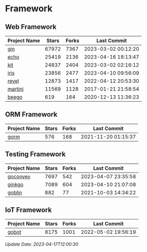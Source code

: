 # Framework

## Web Framework
| Project Name | Stars | Forks | Last Commit |
| ------------ | ----- | ----- | ----------- |
| [gin](https://github.com/gin-gonic/gin) | 67972 | 7367 | 2023-03-02 00:12:20 |
| [echo](https://github.com/labstack/echo) | 25419 | 2136 | 2023-04-16 18:13:47 |
| [kit](https://github.com/go-kit/kit) | 24837 | 2404 | 2023-03-02 02:16:12 |
| [iris](https://github.com/kataras/iris) | 23856 | 2477 | 2023-04-10 09:56:09 |
| [revel](https://github.com/revel/revel) | 12873 | 1417 | 2022-04-12 20:53:30 |
| [martini](https://github.com/go-martini/martini) | 11569 | 1128 | 2017-01-21 21:58:54 |
| [beego](https://github.com/astaxie/beego) | 619 | 164 | 2020-12-13 11:36:23 |

## ORM Framework
| Project Name | Stars | Forks | Last Commit |
| ------------ | ----- | ----- | ----------- |
| [gorm](https://github.com/jinzhu/gorm) | 576 | 168 | 2021-11-20 01:15:37 |

## Testing Framework
| Project Name | Stars | Forks | Last Commit |
| ------------ | ----- | ----- | ----------- |
| [goconvey](https://github.com/smartystreets/goconvey) | 7697 | 542 | 2023-04-07 23:35:58 |
| [ginkgo](https://github.com/onsi/ginkgo) | 7089 | 604 | 2023-04-10 21:07:08 |
| [goblin](https://github.com/franela/goblin) | 882 | 77 | 2021-10-03 14:34:22 |

## IoT Framework
| Project Name | Stars | Forks | Last Commit |
| ------------ | ----- | ----- | ----------- |
| [gobot](https://github.com/hybridgroup/gobot) | 8175 | 1001 | 2022-05-02 19:56:19 |

*Update Date: 2023-04-17T12:00:30*